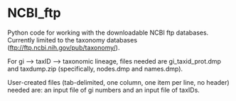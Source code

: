NCBI_ftp
==============

Python code for working with the downloadable NCBI ftp databases.  Currently limited to the taxonomy databases (ftp://ftp.ncbi.nih.gov/pub/taxonomy/).

For gi --> taxID --> taxonomic lineage, files needed are gi_taxid_prot.dmp and taxdump.zip (specifically, nodes.dmp and names.dmp).  
    
User-created files (tab-delimited, one column, one item per line, no header) needed are: an input file of gi numbers and an input file of taxIDs. 
